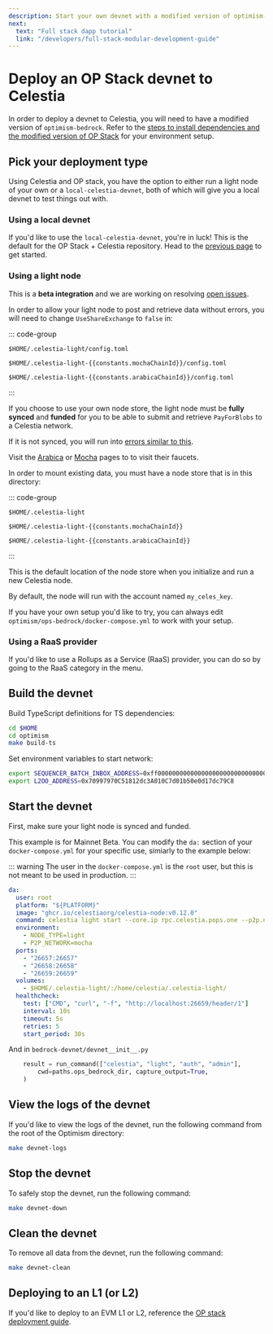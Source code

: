 ```yaml
---
description: Start your own devnet with a modified version of optimism-bedrock.
next:
  text: "Full stack dapp tutorial"
  link: "/developers/full-stack-modular-development-guide"
---
```


# Deploy an OP Stack devnet to Celestia

<!-- markdownlint-disable MD033 -->
<script setup>
import constants from '/.vitepress/constants/constants.js'

</script>

In order to deploy a devnet to Celestia, you will need to have a modified
version of `optimism-bedrock`.
Refer to the
[steps to install dependencies and the modified version of OP Stack](./optimism-devnet.md)
for your environment setup.

## Pick your deployment type

Using Celestia and OP stack, you have the option to either
run a light node of your own or a `local-celestia-devnet`,
both of which will give you a local devnet to test things out with.

### Using a local devnet

If you'd like to use the `local-celestia-devnet`, you're in luck!
This is the default for the OP Stack + Celestia repository. Head
to the [previous page](./optimism-devnet.md) to get started.

### Using a light node

This is a **beta integration** and we are working on resolving
[open issues](https://github.com/celestiaorg/optimism/issues/).

In order to allow your light node to post
and retrieve data without errors, you will need to change `UseShareExchange`
to `false` in:

::: code-group

```bash-vue [Mainnet Beta]
$HOME/.celestia-light/config.toml
```

```bash-vue [Mocha]
$HOME/.celestia-light-{{constants.mochaChainId}}/config.toml
```

```bash-vue [Arabica]
$HOME/.celestia-light-{{constants.arabicaChainId}}/config.toml
```

:::

If you choose to use your own node store, the light node
must be **fully synced** and **funded** for you to be able to submit
and retrieve `PayForBlobs` to a Celestia network.

If it is not synced, you will run into
[errors similar to this](https://github.com/celestiaorg/celestia-node/issues/2151/).

Visit the [Arabica](../nodes/arabica-devnet.md)
or [Mocha](../nodes/mocha-testnet.md) pages to
to visit their faucets.

In order to mount existing data, you must have a node store that is
in this directory:

::: code-group

```bash-vue [Mainnet Beta]
$HOME/.celestia-light
```

```bash-vue [Mocha]
$HOME/.celestia-light-{{constants.mochaChainId}}
```

```bash-vue [Arabica]
$HOME/.celestia-light-{{constants.arabicaChainId}}
```

:::

This is the default location of the node store
when you initialize and run a new Celestia node.

By default, the node will run with the account named
`my_celes_key`.

If you have your own setup you'd like to try, you can always edit
`optimism/ops-bedrock/docker-compose.yml` to work with your setup.

### Using a RaaS provider

If you'd like to use a Rollups as a Service (RaaS) provider, you can do so
by going to the RaaS category in the menu.

## Build the devnet

Build TypeScript definitions for TS dependencies:

```bash
cd $HOME
cd optimism
make build-ts
```

Set environment variables to start network:

```bash
export SEQUENCER_BATCH_INBOX_ADDRESS=0xff00000000000000000000000000000000000000
export L2OO_ADDRESS=0x70997970C51812dc3A010C7d01b50e0d17dc79C8
```

## Start the devnet

First, make sure your light node is synced and funded.

This example is for Mainnet Beta.
You can modify the `da:` section of your `docker-compose.yml`
for your specific use, simiarly to the example below:

::: warning
The user in the `docker-compose.yml` is the `root` user,
but this is not meant to be used in production.
:::

<!-- markdownlint-disable MD013 -->

```yaml
da:
  user: root
  platform: "${PLATFORM}"
  image: "ghcr.io/celestiaorg/celestia-node:v0.12.0"
  command: celestia light start --core.ip rpc.celestia.pops.one --p2p.network celestia --log.level debug --gateway
  environment:
    - NODE_TYPE=light
    - P2P_NETWORK=mocha
  ports:
    - "26657:26657"
    - "26658:26658"
    - "26659:26659"
  volumes:
    - $HOME/.celestia-light/:/home/celestia/.celestia-light/
  healthcheck:
    test: ["CMD", "curl", "-f", "http://localhost:26659/header/1"]
    interval: 10s
    timeout: 5s
    retries: 5
    start_period: 30s
```

<!-- markdownlint-enable MD013 -->

And in `bedrock-devnet/devnet__init__.py`

```py
    result = run_command(["celestia", "light", "auth", "admin"],
        cwd=paths.ops_bedrock_dir, capture_output=True,
    )
```

## View the logs of the devnet

If you'd like to view the logs of the devnet, run the following command
from the root of the Optimism directory:

```bash
make devnet-logs
```

## Stop the devnet

To safely stop the devnet, run the following command:

```bash
make devnet-down
```

## Clean the devnet

To remove all data from the devnet, run the following command:

```bash
make devnet-clean
```

## Deploying to an L1 (or L2)

If you'd like to deploy to an EVM L1 or L2,
reference the [OP stack deployment guide](https://community.optimism.io/docs/developers/bedrock/node-operator-guide/).
